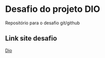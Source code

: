 # Desafio do projeto DIO
Repositório para o desafio git/github



## Link site desafio
[Dio](https://www.dio.me/)



